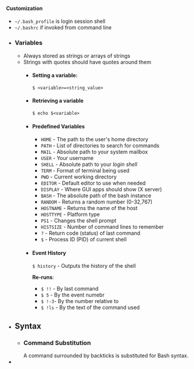 #### Customization
* `~/.bash_profile` is login session shell
* `~/.bashrc` if invoked from command line
- ### Variables
  * Always stored as strings or arrays of strings
  * Strings with quotes should have quotes around them
	- #### Setting a variable:
	  `$ <variable>=<string_value>`
	- #### Retrieving a variable
	  `$ echo $<variable>`
	- #### Predefined Variables
	  * `HOME` - The path to the user's home directory
	  * `PATH` - List of directories to search for commands
	  * `MAIL` - Absolute path to your system mailbox
	  * `USER` - Your username
	  * `SHELL` - Absolute path to your *login shell*
	  * `TERM` - Format of terminal being used
	  * `PWD` - Current working directory
	  * `EDITOR` - Default editor to use when needed
	  * `DISPLAY` - Where GUI apps should show (X server)
	  * `BASH` - The absolute path of the bash instance
	  * `RANDOM` - Returns a random number (0-32,767)
	  * `HOSTNAME` - Returns the name of the host
	  * `HOSTTYPE` - Platform type
	  * `PS1` - Changes the shell prompt
	  * `HISTSIZE` - Number of command lines to remember
	  * `?` - Return code (status) of last command
	  * `$` - Process ID (PID) of current shell
	- #### Event History
	  `$ history` - Outputs the history of the shell
	  
	  **Re-runs**:
	  * `$ !!` - By last command
	  * `$ 5` - By the event numebr
	  * `$ !-3`- By the number relative to
	  * `$ !ls` - By the text of the command used
- ## Syntax
	- ### Command Substitution
	  A command surrounded by backticks is substituted for Bash syntax.
-
